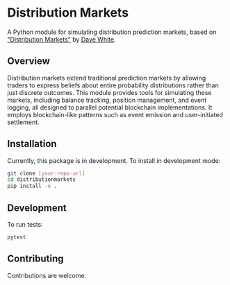 # Distribution Markets

A Python module for simulating distribution prediction markets, based on ["Distribution Markets"](https://www.paradigm.xyz/2024/12/distribution-markets) by [Dave White](https://x.com/_Dave__White_).

## Overview

Distribution markets extend traditional prediction markets by allowing traders to express beliefs about entire probability distributions rather than just discrete outcomes. This module provides tools for simulating these markets, including balance tracking, position management, and event logging, all designed to parallel potential blockchain implementations. It employs blockchain-like patterns such as event emission and user-initiated settlement.

## Installation

Currently, this package is in development. To install in development mode:

```bash
git clone [your-repo-url]
cd distributionmarkets
pip install -e .
```

## Development

To run tests:
```bash
pytest
```

## Contributing

Contributions are welcome. 